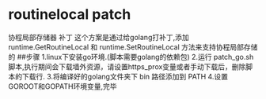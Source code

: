 # routinelocal patch
协程局部存储器 补丁
这个方案是通过给golang打补丁,添加 runtime.GetRoutineLocal 和 runtime.SetRoutineLocal 方法来支持协程局部存储的
##步骤
  1.linux下安装go环境.(脚本需要golang的依赖包)
  2.运行 patch_go.sh脚本,执行期间会下载墙外资源，请设置https_prox变量或者手动下载后，删除脚本的下载行.
  3.将编译好的golang文件夹下 bin 路径添加到 PATH
  4.设置GOROOT和GOPATH环境变量,完毕

